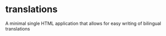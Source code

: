 # translations
A minimal single HTML application that allows for easy writing of bilingual translations
